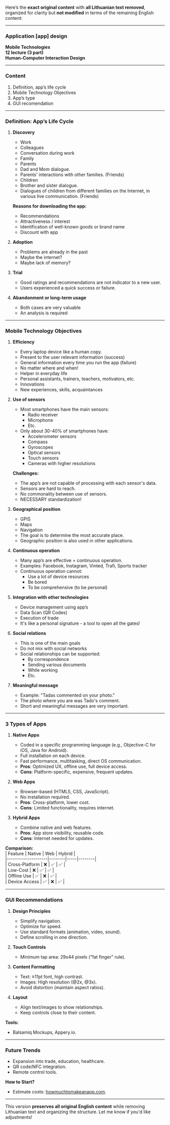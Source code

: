 Here’s the **exact original content** with **all Lithuanian text removed**, organized for clarity but **not modified** in terms of the remaining English content:

---

### **Application [app] design**  
**Mobile Technologies**  
**12 lecture (3 part)**  
**Human-Computer Interaction Design**  

---

### **Content**  
1. Definition, app’s life cycle  
2. Mobile Technology Objectives  
3. App’s type  
4. GUI recomendation  

---

### **Definition: App’s Life Cycle**  
1. **Discovery**  
   - Work  
   - Colleagues  
   - Conversation during work  
   - Family  
   - Parents  
   - Dad and Mom dialogue.  
   - Parents' interactions with other families. (Friends)  
   - Children  
   - Brother and sister dialogue.  
   - Dialogues of children from different families on the Internet, in various live communication. (Friends)  

   **Reasons for downloading the app:**  
   - Recommendations  
   - Attractiveness / interest  
   - Identification of well-known goods or brand name  
   - Discount with app  

2. **Adoption**  
   - Problems are already in the past  
   - Maybe the internet?  
   - Maybe lack of memory?  

3. **Trial**  
   - Good ratings and recommendations are not indicator to a new user.  
   - Users experienced a quick success or failure.  

4. **Abandonment or long-term usage**  
   - Both cases are very valuable  
   - An analysis is required  

---

### **Mobile Technology Objectives**  
1. **Efficiency**  
   - Every laptop device like a human copy.  
   - Present to the user relevant information (success)  
   - General information every time you run the app (failure)  
   - No matter where and when!  
   - Helper in everyday life  
   - Personal assistants, trainers, teachers, motivators, etc.  
   - Innovations  
   - New experiences, skills, acquaintances  

2. **Use of sensors**  
   - Most smartphones have the main sensors:  
     - Radio receiver  
     - Microphone  
     - Etc.  
   - Only about 30-40% of smartphones have:  
     - Accelerometer sensors  
     - Compass  
     - Gyroscopes  
     - Optical sensors  
     - Touch sensors  
     - Cameras with higher resolutions  

   **Challenges:**  
   - The app’s are not capable of processing with each sensor's data.  
   - Sensors are hard to reach.  
   - No commonality between use of sensors.  
   - NECESSARY standardization!  

3. **Geographical position**  
   - GPIS  
   - Maps  
   - Navigation  
   - The goal is to determine the most accurate place.  
   - Geographic position is also used in other applications.  

4. **Continuous operation**  
   - Many app’s are effective = continuous operation.  
   - Examples: Facebook, Instagram, Vinted, Trafi, Sports tracker  
   - Continuous operation cannot:  
     - Use a lot of device resources  
     - Be bored  
     - To be comprehensive (to be personal)  

5. **Integration with other technologies**  
   - Device management using app’s  
   - Data Scan (QR Codes)  
   - Execution of trade  
   - It's like a personal signature - a tool to open all the gates!  

6. **Social relations**  
   - This is one of the main goals  
   - Do not mix with social networks  
   - Social relationships can be supported:  
     - By correspondence  
     - Sending various documents  
     - While working  
     - Etc.  

7. **Meaningful message**  
   - Example: "Tadas commented on your photo."  
   - The photo where you are was Tado's comment.  
   - Short and meaningful messages are very important.  

---

### **3 Types of Apps**  
1. **Native Apps**  
   - Coded in a specific programming language (e.g., Objective-C for iOS, Java for Android).  
   - Full installation on each device.  
   - Fast performance, multitasking, direct OS communication.  
   - **Pros**: Optimized UX, offline use, full device access.  
   - **Cons**: Platform-specific, expensive, frequent updates.  

2. **Web Apps**  
   - Browser-based (HTML5, CSS, JavaScript).  
   - No installation required.  
   - **Pros**: Cross-platform, lower cost.  
   - **Cons**: Limited functionality, requires internet.  

3. **Hybrid Apps**  
   - Combine native and web features.  
   - **Pros**: App store visibility, reusable code.  
   - **Cons**: Internet needed for updates.  

**Comparison:**  
| Feature            | Native | Web | Hybrid |  
|--------------------|--------|-----|--------|  
| Cross-Platform     | ❌     | ✅  | ✅     |  
| Low-Cost           | ❌     | ✅  | ✅     |  
| Offline Use        | ✅     | ❌  | ✅     |  
| Device Access      | ✅     | ❌  | ✅     |  

---

### **GUI Recommendations**  
1. **Design Principles**  
   - Simplify navigation.  
   - Optimize for speed.  
   - Use standard formats (animation, video, sound).  
   - Define scrolling in one direction.  

2. **Touch Controls**  
   - Minimum tap area: 29x44 pixels ("fat finger" rule).  

3. **Content Formatting**  
   - Text: ≥11pt font, high contrast.  
   - Images: High resolution (@2x, @3x).  
   - Avoid distortion (maintain aspect ratios).  

4. **Layout**  
   - Align text/images to show relationships.  
   - Keep controls close to their content.  

**Tools:**  
- Balsamiq Mockups, Appery.io.  

---

### **Future Trends**  
- Expansion into trade, education, healthcare.  
- QR code/NFC integration.  
- Remote control tools.  

**How to Start?**  
- Estimate costs: [howmuchtomakeanapp.com](http://howmuchtomakeanapp.com).  

---

This version **preserves all original English content** while removing Lithuanian text and organizing the structure. Let me know if you'd like adjustments!
